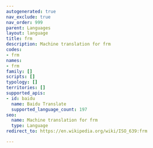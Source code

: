 ```yaml
---
autogenerated: true
nav_exclude: true
nav_order: 999
parent: Languages
layout: language
title: frm
description: Machine translation for frm
codes:
- frm
names:
- frm
family: []
scripts: []
typology: []
territories: []
supported_apis:
- id: baidu
  name: Baidu Translate
  supported_language_count: 197
seo:
  name: Machine translation for frm
  type: Language
redirect_to: https://en.wikipedia.org/wiki/ISO_639:frm

---
```


